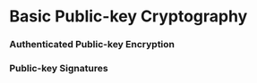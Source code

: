 # Basic Public-key Cryptography



<h3 id="crypto-box">Authenticated Public-key Encryption</h3>



<h3 id="crypto-sign">Public-key Signatures</h3>


